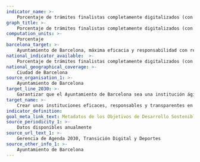 ```yaml
---
indicator_name: >-
    Porcentaje de trámites finalistas completamente digitalizados (con descarga de documento inmediata)
graph_title: >-
    Porcentaje de trámites finalistas completamente digitalizados (con descarga de documento inmediata)
computation_units: >-
    Porcentaje
barcelona_target: >-
    Ayuntamiento de Barcelona, máxima eficacia y responsabilidad con respecto a la ciudadanía
national_indicator_available:  >-
    Porcentaje de trámites finalistas completamente digitalizados (con descarga de documento inmediata)
national_geographical_coverage: >-
    Ciudad de Barcelona
source_organisation_1: >-
    Ayuntamiento de Barcelona
target_line_2030: >-
    Garantizar que el Ayuntamiento de Barcelona sea una institución ágil, eficaz y bien valorada por la ciudadanía, con la consecución de los siguientes umbrales: más del 75% de trámites digitalizados
target_name: >-
    Crear unas instituciones eficaces, responsables y transparentes en todos los niveles
indicator_definition:
goal_meta_link_text: Metadatos de los Objetivos de Desarrollo Sostenible de las Naciones Unidas (pdf 894kB)
source_periodicity_1: >-
    Datos disponibles anualmente
source_url_text_1: >-
    Gerencia de Agenda 2030, Transición Digital y Deportes
source_other_info_1: >-
    Ayuntamiento de Barcelona
---
```

